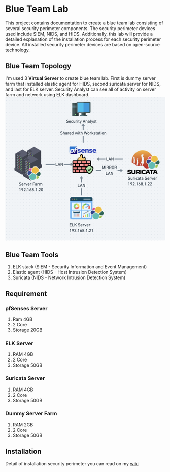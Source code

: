 # Blue Team Lab
This project contains documentation to create a blue team lab consisting of several security perimeter components. The security perimeter devices used include SIEM, NIDS, and HIDS. Additionally, this lab will provide a detailed explanation of the installation process for each security perimeter device. All installed security perimeter devices are based on open-source technology.

## Blue Team Topology
I'm used 3 **Virtual Server** to create blue team lab. First is dummy server farm that installed elastic agent for HIDS, second suricata server for NIDS, and last for ELK server. Security Analyst can see all of activity on server farm and network using ELK dashboard.
![alt text](https://github.com/Ngatz/blueteamlab/blob/main/Lab%20Topology.png)

## Blue Team Tools
1. ELK stack (SIEM - Security Information and Event Management)
2. Elastic agent (HIDS - Host Intrusion Detection System)
3. Suricata (NIDS - Network Intrusion Detection System)

## Requirement
### pfSenses Server
1. Ram 4GB
2. 2 Core
3. Storage 20GB

### ELK Server
1. RAM 4GB
2. 2 Core
3. Storage 50GB

### Suricata Server
1. RAM 4GB
2. 2 Core
3. Storage 50GB

### Dummy Server Farm
1. RAM 2GB
2. 2 Core
3. Storage 50GB

## Installation
Detail of installation security perimeter you can read on my [wiki](https://github.com/Ngatz/blueteamlab/wiki/Installation-Lab)
